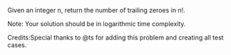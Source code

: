 Given an integer n, return the number of trailing zeroes in n!.

Note: Your solution should be in logarithmic time complexity.

Credits:Special thanks to @ts for adding this problem and creating all test cases.